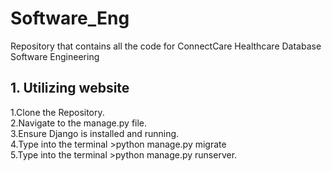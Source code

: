 # Software_Eng
Repository that contains  all the code for ConnectCare Healthcare Database Software Engineering

## 1. Utilizing website
 1.Clone the Repository.  
 2.Navigate to the manage.py file.  
 3.Ensure Django is installed and running.  
 4.Type into the terminal >python manage.py migrate  
 5.Type into the terminal >python manage.py runserver.  

